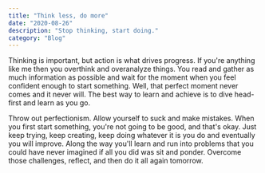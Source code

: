 ```yaml
---
title: "Think less, do more"
date: "2020-08-26"
description: "Stop thinking, start doing."
category: "Blog"
---
```


Thinking is important, but action is what drives progress. If you're anything like me then you overthink and overanalyze things. You read and gather as much information as possible and wait for the moment when you feel confident enough to start something. Well, that perfect moment never comes and it never will. The best way to learn and achieve is to dive head-first and learn as you go.

Throw out perfectionism. Allow yourself to suck and make mistakes. When you first start something, you're not going to be good, and that's okay. Just keep trying, keep creating, keep doing whatever it is you do and eventually you will improve. Along the way you'll learn and run into problems that you could have never imagined if all you did was sit and ponder. Overcome those challenges, reflect, and then do it all again tomorrow.
